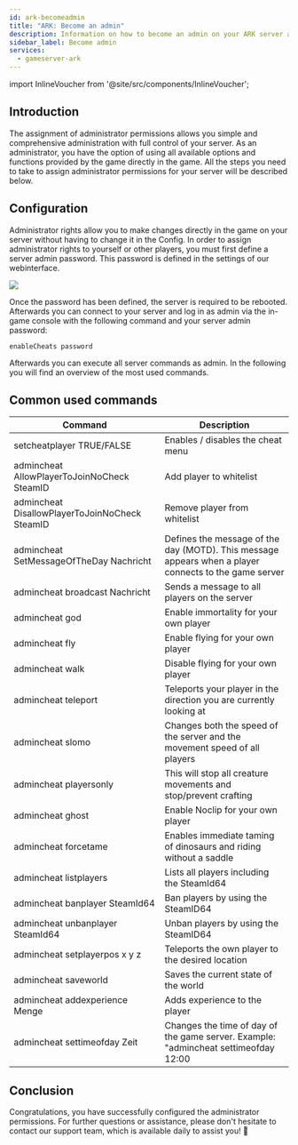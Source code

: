 ```yaml
---
id: ark-becomeadmin
title: "ARK: Become an admin"
description: Information on how to become an admin on your ARK server at ZAP-Hosting - ZAP-Hosting.com documentation
sidebar_label: Become admin
services:
  - gameserver-ark
---
```


import InlineVoucher from '@site/src/components/InlineVoucher';

## Introduction
The assignment of administrator permissions allows you simple and comprehensive administration with full control of your server. As an administrator, you have the option of using all available options and functions provided by the game directly in the game. All the steps you need to take to assign administrator permissions for your server will be described below. 
<InlineVoucher />

## Configuration

Administrator rights allow you to make changes directly in the game on your server without having to change it in the Config. In order to assign administrator rights to yourself or other players, you must first define a server admin password. This password is defined in the settings of our webinterface.

![](https://screensaver01.zap-hosting.com/index.php/s/kLEsKbT6RN6c7Na/preview)

Once the password has been defined, the server is required to be rebooted. Afterwards you can connect to your server and log in as admin via the in-game console with the following command and your server admin password:

```
enableCheats password
```



Afterwards you can execute all server commands as admin. In the following you will find an overview of the most used commands. 



## Common used commands

| Command                                        | Description                                                  |
| ---------------------------------------------- | ------------------------------------------------------------ |
| setcheatplayer TRUE/FALSE                      | Enables / disables the cheat menu                            |
| admincheat AllowPlayerToJoinNoCheck SteamID    | Add player to whitelist                                      |
| admincheat DisallowPlayerToJoinNoCheck SteamID | Remove player from whitelist                                 |
| admincheat SetMessageOfTheDay Nachricht        | Defines the message of the day (MOTD). This message appears when a player connects to the game server |
| admincheat broadcast Nachricht                 | Sends a message to all players on the server                 |
| admincheat god                                 | Enable immortality for your own player                       |
| admincheat fly                                 | Enable flying for your own player                            |
| admincheat walk                                | Disable flying for your own player                           |
| admincheat teleport                            | Teleports your player in the direction you are currently looking at |
| admincheat slomo                               | Changes both the speed of the server and the movement speed of all players |
| admincheat playersonly                         | This will stop all creature movements and stop/prevent crafting |
| admincheat ghost                               | Enable Noclip for your own player                            |
| admincheat forcetame                           | Enables immediate taming of dinosaurs and riding without a saddle |
| admincheat listplayers                         | Lists all players including the SteamId64                    |
| admincheat banplayer SteamId64                 | Ban players by using the SteamID64                           |
| admincheat unbanplayer SteamId64               | Unban players by using the SteamID64                         |
| admincheat setplayerpos x y z                  | Teleports the own player to the desired location             |
| admincheat saveworld                           | Saves the current state of the world                         |
| admincheat addexperience Menge                 | Adds experience to the player                                |
| admincheat settimeofday Zeit                   | Changes the time of day of the game server. Example: "admincheat settimeofday 12:00 |


## Conclusion

Congratulations, you have successfully configured the administrator permissions. For further questions or assistance, please don't hesitate to contact our support team, which is available daily to assist you! 🙂